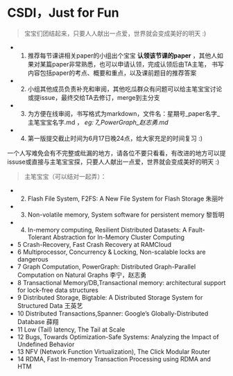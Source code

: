 # CSDI，Just for Fun
>宝宝们团结起来，只要人人献出一点爱，世界就会变成美好的明天 :)
* 1. 推荐每节课讲相关paper的小组出个宝宝 **认领该节课的paper** ，其他人如果对某篇paper非常熟悉，也可以申请认领，完成认领后由TA主笔，
书写内容包括paper的考点、概要和重点，以及课前题目的推荐答案
* 2. 小组其他成员负责补充和审阅，其他吃瓜群众有问题可以给主笔宝宝讨论或提issue，最终交给TA去修订，merge到主分支
* 3. 为方便在线审阅，书写格式为markdown，文件名：星期号_paper名字_主笔宝宝名字.md ，  *eg: 7_PowerGraph_赵志勇.md*
* 4. 第一版提交截止时间为6月17日晚24点，给大家充足的时间复习 :)

一个人写难免会有不完整或纰漏的地方，请各位不要只看看，有改进的地方可以提issuse或直接与主笔宝宝探，只要人人献出一点爱，世界就会变成美好的明天 :)


>主笔宝宝（可以结对一起弄）：
* 2. Flash File System,  F2FS: A New File System for Flash Storage   朱丽叶
* 3. Non-volatile memory,  System software for persistent memory     黎哲明
* 4. In-memory computing, Resilient Distributed Datasets: A Fault-Tolerant Abstraction for In-Memory Cluster Computing 
* 5 Crash-Recovery,  Fast Crash Recovery at RAMCloud
* 6 Multiprocessor, Concurrency & Locking,  Non-scalable locks are dangerous
* 7 Graph Computation, PowerGraph: Distributed Graph-Parallel Computation on Natural Graphs 李宁，赵志勇
* 8 Transactional Memory/DB,Transactional memory: architectural support for lock-free data structures
* 9 Distributed Storage,  Bigtable: A Distributed Storage System for Structured Data  王英艺
* 10 Distributed Transactions,Spanner: Google’s Globally-Distributed Database   薛翔
* 11 Low (Tail) latency, The Tail at Scale
* 12 Bugs, Towards Optimization-Safe Systems: Analyzing the Impact of Undefined Behavior
* 13 NFV (Network Function Virtualization),  The Click Modular Router
* 14 RDMA, Fast In-memory Transaction Processing using RDMA and HTM

